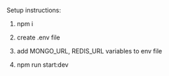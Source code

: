 Setup instructions:

1. npm i

2. create .env file

3. add MONGO_URL, REDIS_URL variables to env file

4. npm run start:dev
